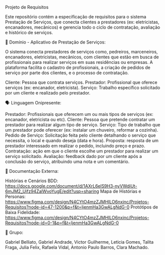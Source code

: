 Projeto de Requisitos

Este repositório contém a especificação de requisitos para o sistema Prestação de Serviços, que conecta clientes a prestadores (ex: eletricistas, encanadores, mecânicos) e gerencia todo o ciclo de contratação, avaliação e histórico de serviços.

📖 Domínio - Aplicativo de Prestação de Serviços:

O sistema conecta prestadores de serviços como, pedreiros, marceneiros, encanadores, eletricistas, mecânicos, com clientes que estão em busca de profissionais para realizar serviços em suas residências ou empresas. A plataforma facilita o cadastro de profissionais, a criação de pedidos de serviço por parte dos clientes, e o processo de contratação.

Cliente: Pessoa que contrata serviços.
Prestador: Profissional que oferece serviços (ex: encanador, eletricista).
Serviço: Trabalho específico solicitado por um cliente e realizado pelo prestador.

🗣️ Linguagem Onipresente:

Prestador: Profissionais que oferecem um ou mais tipos de serviços (ex: encanador, eletricista ou etc).
Cliente: Pessoa que pretende contratar um prestador para realizar algum tipo de serviço.
Serviço: Tipo de trabalho que um prestador pode oferecer (ex: instalar um chuveiro, reformar a cozinha).
Pedido de Serviço: Solicitação feita pelo cliente detalhando o serviço que necessita, o local e quando deseja (data e hora).
Proposta: resposta de um prestador interessado em realizar o pedido, incluindo preço e prazo.
Contratação: ação em que o cliente escolhe um prestador para realizar um serviço solicitado.
Avaliação: feedback dado por um cliente após a conclusão do serviço, atribuindo uma nota e um comentário.

🚀 Documentação Externa:

Histórias e Cenários BDD: https://docs.google.com/document/d/1AXrL6elS9H3-nyVWdiUt-6mJM2_Uifz94ZalWvoYugE/edit?usp=sharing
Mapa de Histórias e Personas: https://www.figma.com/design/N4CYtO4mzZJMHILO6nxinc/Projetos-Requisitos?node-id=47-1200&p=f&t=ljenmHa3GwALgNdG-0
Protótipos de Baixa Fidelidade: https://www.figma.com/design/N4CYtO4mzZJMHILO6nxinc/Projetos-Requisitos?node-id=0-1&p=f&t=ljenmHa3GwALgNdG-0

👥 Grupo:

Gabriel Belliato, Gabriel Andrade, Victor Guilherme, Leticia Gomes, Talita Fraga, Julia Felix, Rafaela Vidal, Antonio Paulo Barros, Clara Machado.
